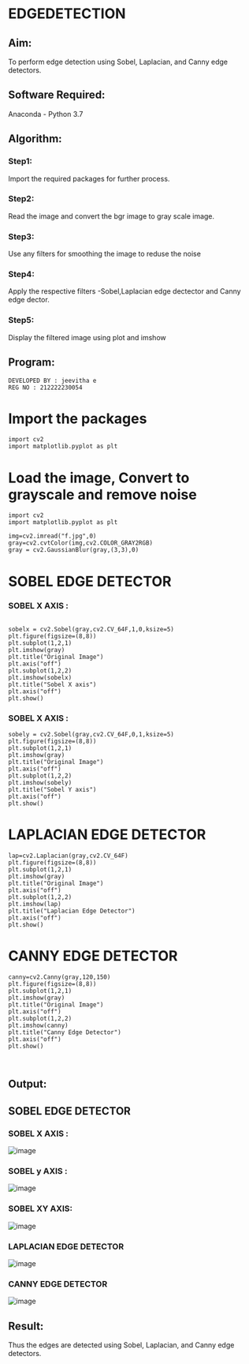# EDGEDETECTION

## Aim:
To perform edge detection using Sobel, Laplacian, and Canny edge detectors.

## Software Required:
Anaconda - Python 3.7

## Algorithm:
### Step1:
Import the required packages for further process.


### Step2:
Read the image and convert the bgr image to gray scale image.

### Step3:
Use any filters for smoothing the image to reduse the noise

### Step4:
Apply the respective filters -Sobel,Laplacian edge dectector and Canny edge dector.

### Step5:
Display the filtered image using plot and imshow

 
## Program:
```
DEVELOPED BY : jeevitha e
REG NO : 212222230054
```
# Import the packages
```
import cv2
import matplotlib.pyplot as plt
```
# Load the image, Convert to grayscale and remove noise
```
import cv2
import matplotlib.pyplot as plt

img=cv2.imread("f.jpg",0)
gray=cv2.cvtColor(img,cv2.COLOR_GRAY2RGB)
gray = cv2.GaussianBlur(gray,(3,3),0)
```

# SOBEL EDGE DETECTOR
### SOBEL X AXIS :
```

sobelx = cv2.Sobel(gray,cv2.CV_64F,1,0,ksize=5)
plt.figure(figsize=(8,8))
plt.subplot(1,2,1)
plt.imshow(gray)
plt.title("Original Image")
plt.axis("off")
plt.subplot(1,2,2)
plt.imshow(sobelx)
plt.title("Sobel X axis")
plt.axis("off")
plt.show()
```
### SOBEL X AXIS :
```
sobely = cv2.Sobel(gray,cv2.CV_64F,0,1,ksize=5)
plt.figure(figsize=(8,8))
plt.subplot(1,2,1)
plt.imshow(gray)
plt.title("Original Image")
plt.axis("off")
plt.subplot(1,2,2)
plt.imshow(sobely)
plt.title("Sobel Y axis")
plt.axis("off")
plt.show()
```

# LAPLACIAN EDGE DETECTOR
```
lap=cv2.Laplacian(gray,cv2.CV_64F)
plt.figure(figsize=(8,8))
plt.subplot(1,2,1)
plt.imshow(gray)
plt.title("Original Image")
plt.axis("off")
plt.subplot(1,2,2)
plt.imshow(lap)
plt.title("Laplacian Edge Detector")
plt.axis("off")
plt.show()
```


# CANNY EDGE DETECTOR
```
canny=cv2.Canny(gray,120,150)
plt.figure(figsize=(8,8))
plt.subplot(1,2,1)
plt.imshow(gray)
plt.title("Original Image")
plt.axis("off")
plt.subplot(1,2,2)
plt.imshow(canny)
plt.title("Canny Edge Detector")
plt.axis("off")
plt.show()



```
## Output:
## SOBEL EDGE DETECTOR
### SOBEL X AXIS :
![image](https://github.com/Jeevithaelumalai/EDGEDETECTION/assets/118708245/3850a2cf-c684-4d11-a698-e7e2775ab889)


### SOBEL y AXIS :
![image](https://github.com/Jeevithaelumalai/EDGEDETECTION/assets/118708245/9a1ce7d7-0950-4589-9a97-3f44234abc7b)
### SOBEL XY AXIS:
![image](https://github.com/Jeevithaelumalai/EDGEDETECTION/assets/118708245/9edfb3a3-0384-4b05-b13b-84f6f1ea8989)


### LAPLACIAN EDGE DETECTOR
![image](https://github.com/Jeevithaelumalai/EDGEDETECTION/assets/118708245/98a613ed-a4a7-4d59-b0fb-d29b5a77a874)


### CANNY EDGE DETECTOR
![image](https://github.com/Jeevithaelumalai/EDGEDETECTION/assets/118708245/cd6462d8-f91b-410c-9d94-30daf91ceb33)



## Result:
Thus the edges are detected using Sobel, Laplacian, and Canny edge detectors.
